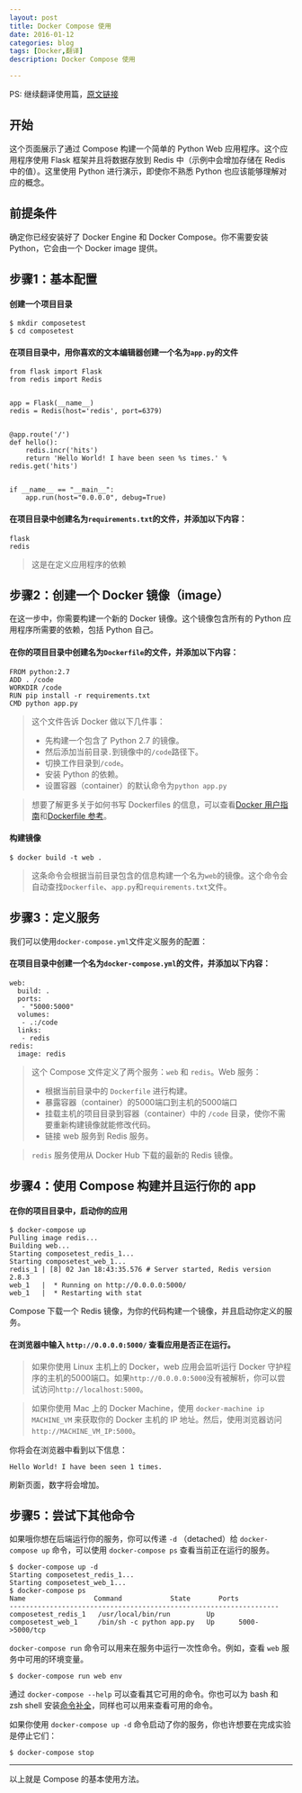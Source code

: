 ```yaml
---
layout: post
title: Docker Compose 使用
date: 2016-01-12
categories: blog
tags: [Docker,翻译]
description: Docker Compose 使用

---
```


PS: 继续翻译使用篇，[原文链接](https://docs.docker.com/compose/gettingstarted/)

## 开始

这个页面展示了通过 Compose 构建一个简单的 Python Web 应用程序。这个应用程序使用 Flask 框架并且将数据存放到 Redis 中（示例中会增加存储在 Redis 中的值）。这里使用 Python 进行演示，即使你不熟悉 Python 也应该能够理解对应的概念。

## 前提条件

确定你已经安装好了 Docker Engine 和 Docker Compose。你不需要安装 Python，它会由一个 Docker image 提供。

## 步骤1：基本配置

#### 创建一个项目目录

    $ mkdir composetest
    $ cd composetest

#### 在项目目录中，用你喜欢的文本编辑器创建一个名为```app.py```的文件

    from flask import Flask
    from redis import Redis
    
    
    app = Flask(__name__)
    redis = Redis(host='redis', port=6379)
    
    
    @app.route('/')
    def hello():
        redis.incr('hits')
        return 'Hello World! I have been seen %s times.' % redis.get('hits')
    
    
    if __name__ == "__main__":
        app.run(host="0.0.0.0", debug=True)

#### 在项目目录中创建名为```requirements.txt```的文件，并添加以下内容：

    flask
    redis

> 这是在定义应用程序的依赖

## 步骤2：创建一个 Docker 镜像（image）

在这一步中，你需要构建一个新的 Docker 镜像。这个镜像包含所有的 Python 应用程序所需要的依赖，包括 Python 自己。

#### 在你的项目目录中创建名为```Dockerfile```的文件，并添加以下内容：

    FROM python:2.7
    ADD . /code
    WORKDIR /code
    RUN pip install -r requirements.txt
    CMD python app.py

> 这个文件告诉 Docker 做以下几件事：
> * 先构建一个包含了 Python 2.7 的镜像。
> * 然后添加当前目录```.```到镜像中的```/code```路径下。
> * 切换工作目录到```/code```。
> * 安装 Python 的依赖。
> * 设置容器（container）的默认命令为```python app.py```

> 想要了解更多关于如何书写 Dockerfiles 的信息，可以查看[Docker 用户指南](https://docs.docker.com/engine/userguide/dockerimages/#building-an-image-from-a-dockerfile)和[Dockerfile 参考](https://docs.docker.com/engine/reference/builder/)。 

#### 构建镜像

    $ docker build -t web .

> 这条命令会根据当前目录包含的信息构建一个名为```web```的镜像。这个命令会自动查找```Dockerfile```、```app.py```和```requirements.txt```文件。

## 步骤3：定义服务

我们可以使用```docker-compose.yml```文件定义服务的配置：

#### 在项目目录中创建一个名为```docker-compose.yml```的文件，并添加以下内容：

    web:
      build: .
      ports:
       - "5000:5000"
      volumes:
       - .:/code
      links:
       - redis
    redis:
      image: redis

> 这个 Compose 文件定义了两个服务：```web``` 和 ```redis```。Web 服务：
> * 根据当前目录中的 ```Dockerfile``` 进行构建。
> * 暴露容器（container）的5000端口到主机的5000端口
> * 挂载主机的项目目录到容器（container）中的 ```/code``` 目录，使你不需要重新构建镜像就能修改代码。
> * 链接 web 服务到 Redis 服务。

> ```redis``` 服务使用从 Docker Hub 下载的最新的 Redis 镜像。

## 步骤4：使用 Compose 构建并且运行你的 app

#### 在你的项目目录中，启动你的应用

    $ docker-compose up
    Pulling image redis...
    Building web...
    Starting composetest_redis_1...
    Starting composetest_web_1...
    redis_1 | [8] 02 Jan 18:43:35.576 # Server started, Redis version 2.8.3
    web_1   |  * Running on http://0.0.0.0:5000/
    web_1   |  * Restarting with stat

Compose 下载一个 Redis 镜像，为你的代码构建一个镜像，并且启动你定义的服务。

#### 在浏览器中输入 ```http://0.0.0.0:5000/``` 查看应用是否正在运行。

> 如果你使用 Linux 主机上的 Docker，web 应用会监听运行 Docker 守护程序的主机的5000端口。如果```http://0.0.0.0:5000```没有被解析，你可以尝试访问```http://localhost:5000```。

> 如果你使用 Mac 上的 Docker Machine，使用 ```docker-machine ip MACHINE_VM``` 来获取你的 Docker 主机的 IP 地址。然后，使用浏览器访问 ```http://MACHINE_VM_IP:5000```。

你将会在浏览器中看到以下信息：

    Hello World! I have been seen 1 times.

刷新页面，数字将会增加。

## 步骤5：尝试下其他命令

如果哦你想在后端运行你的服务，你可以传递 ```-d``` （detached）给 ```docker-compose up``` 命令，可以使用 ```docker-compose ps``` 查看当前正在运行的服务。

    $ docker-compose up -d
    Starting composetest_redis_1...
    Starting composetest_web_1...
    $ docker-compose ps
    Name                 Command            State       Ports
    -------------------------------------------------------------------
    composetest_redis_1   /usr/local/bin/run         Up
    composetest_web_1     /bin/sh -c python app.py   Up      5000->5000/tcp

```docker-compose run``` 命令可以用来在服务中运行一次性命令。例如，查看 ```web``` 服务中可用的环境变量。

    $ docker-compose run web env

通过 ```docker-compose --help``` 可以查看其它可用的命令。你也可以为 bash 和 zsh shell 安装[命令补全](https://docs.docker.com/compose/completion/)，同样也可以用来查看可用的命令。

如果你使用 ```docker-compose up -d``` 命令启动了你的服务，你也许想要在完成实验是停止它们：

    $ docker-compose stop

***

以上就是 Compose 的基本使用方法。
